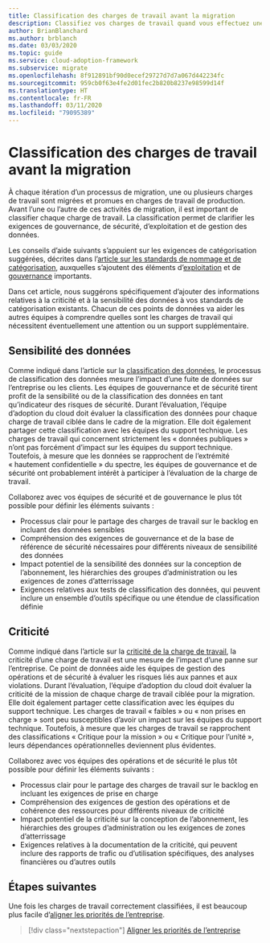 ```yaml
---
title: Classification des charges de travail avant la migration
description: Classifiez vos charges de travail quand vous effectuez une évaluation avant la migration.
author: BrianBlanchard
ms.author: brblanch
ms.date: 03/03/2020
ms.topic: guide
ms.service: cloud-adoption-framework
ms.subservice: migrate
ms.openlocfilehash: 8f912891bf90d0ecef29727d7d7a067d442234fc
ms.sourcegitcommit: 959cb0f63e4fe2d01fec2b820b8237e98599d14f
ms.translationtype: HT
ms.contentlocale: fr-FR
ms.lasthandoff: 03/11/2020
ms.locfileid: "79095389"
---
```

# <a name="workload-classification-before-migration"></a>Classification des charges de travail avant la migration

À chaque itération d’un processus de migration, une ou plusieurs charges de travail sont migrées et promues en charges de travail de production. Avant l’une ou l’autre de ces activités de migration, il est important de classifier chaque charge de travail. La classification permet de clarifier les exigences de gouvernance, de sécurité, d’exploitation et de gestion des données.

Les conseils d’aide suivants s’appuient sur les exigences de catégorisation suggérées, décrites dans l’[article sur les standards de nommage et de catégorisation](../../../ready/azure-best-practices/naming-and-tagging.md#metadata-tags), auxquelles s’ajoutent des éléments d’[exploitation](../../../manage/considerations/criticality.md#criticality-scale) et de [gouvernance](../../../govern/guides/complex/prescriptive-guidance.md#resource-tagging) importants.

Dans cet article, nous suggérons spécifiquement d’ajouter des informations relatives à la criticité et à la sensibilité des données à vos standards de catégorisation existants. Chacun de ces points de données va aider les autres équipes à comprendre quelles sont les charges de travail qui nécessitent éventuellement une attention ou un support supplémentaire.

## <a name="data-sensitivity"></a>Sensibilité des données

Comme indiqué dans l’article sur la [classification des données](../../../govern/policy-compliance/data-classification.md), le processus de classification des données mesure l’impact d’une fuite de données sur l’entreprise ou les clients. Les équipes de gouvernance et de sécurité tirent profit de la sensibilité ou de la classification des données en tant qu’indicateur des risques de sécurité. Durant l’évaluation, l’équipe d’adoption du cloud doit évaluer la classification des données pour chaque charge de travail ciblée dans le cadre de la migration. Elle doit également partager cette classification avec les équipes du support technique. Les charges de travail qui concernent strictement les « données publiques » n’ont pas forcément d’impact sur les équipes du support technique. Toutefois, à mesure que les données se rapprochent de l’extrémité « hautement confidentielle » du spectre, les équipes de gouvernance et de sécurité ont probablement intérêt à participer à l’évaluation de la charge de travail.

Collaborez avec vos équipes de sécurité et de gouvernance le plus tôt possible pour définir les éléments suivants :

- Processus clair pour le partage des charges de travail sur le backlog en incluant des données sensibles
- Compréhension des exigences de gouvernance et de la base de référence de sécurité nécessaires pour différents niveaux de sensibilité des données
- Impact potentiel de la sensibilité des données sur la conception de l’abonnement, les hiérarchies des groupes d’administration ou les exigences de zones d’atterrissage
- Exigences relatives aux tests de classification des données, qui peuvent inclure un ensemble d’outils spécifique ou une étendue de classification définie

## <a name="mission-criticality"></a>Criticité

Comme indiqué dans l’article sur la [criticité de la charge de travail](../../../manage/considerations/criticality.md), la criticité d’une charge de travail est une mesure de l’impact d’une panne sur l’entreprise. Ce point de données aide les équipes de gestion des opérations et de sécurité à évaluer les risques liés aux pannes et aux violations. Durant l’évaluation, l’équipe d’adoption du cloud doit évaluer la criticité de la mission de chaque charge de travail ciblée pour la migration. Elle doit également partager cette classification avec les équipes du support technique. Les charges de travail « faibles » ou « non prises en charge » sont peu susceptibles d’avoir un impact sur les équipes du support technique. Toutefois, à mesure que les charges de travail se rapprochent des classifications « Critique pour la mission » ou « Critique pour l’unité », leurs dépendances opérationnelles deviennent plus évidentes.

Collaborez avec vos équipes des opérations et de sécurité le plus tôt possible pour définir les éléments suivants :

- Processus clair pour le partage des charges de travail sur le backlog en incluant les exigences de prise en charge
- Compréhension des exigences de gestion des opérations et de cohérence des ressources pour différents niveaux de criticité
- Impact potentiel de la criticité sur la conception de l’abonnement, les hiérarchies des groupes d’administration ou les exigences de zones d’atterrissage
- Exigences relatives à la documentation de la criticité, qui peuvent inclure des rapports de trafic ou d’utilisation spécifiques, des analyses financières ou d’autres outils

## <a name="next-steps"></a>Étapes suivantes

Une fois les charges de travail correctement classifiées, il est beaucoup plus facile d’[aligner les priorités de l’entreprise](./business-priorities.md).

> [!div class="nextstepaction"]
> [Aligner les priorités de l’entreprise](./business-priorities.md)
